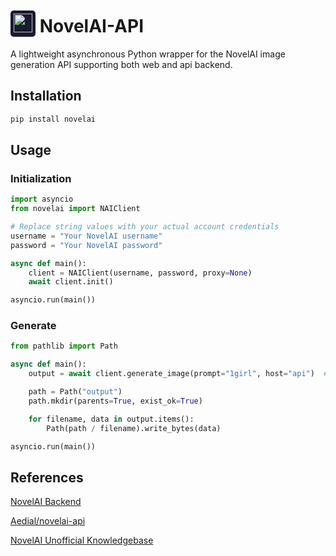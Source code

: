 # <a style="background-color: rgb(25, 27, 49); border-radius: 5px;padding-left: 5px; padding-right: 5px; padding-top: 8px;"><img src="https://novelai.net/_next/static/media/pen-tip-light.47883c90.svg" height="30px" alt="NovelAI Icon"/></a> NovelAI-API

A lightweight asynchronous Python wrapper for the NovelAI image generation API supporting both web and api backend.

## Installation

```bash
pip install novelai
```

## Usage

### Initialization

```python
import asyncio
from novelai import NAIClient

# Replace string values with your actual account credentials
username = "Your NovelAI username"
password = "Your NovelAI password"

async def main():
    client = NAIClient(username, password, proxy=None)
    await client.init()

asyncio.run(main())
```

### Generate

```python
from pathlib import Path

async def main():
    output = await client.generate_image(prompt="1girl", host="api")  # Choose host between "api" and "web"

    path = Path("output")
    path.mkdir(parents=True, exist_ok=True)

    for filename, data in output.items():
        Path(path / filename).write_bytes(data)

asyncio.run(main())
```

## References

[NovelAI Backend](https://api.novelai.net/docs)

[Aedial/novelai-api](https://github.com/Aedial/novelai-api)

[NovelAI Unofficial Knowledgebase](https://naidb.miraheze.org/wiki/Using_the_API)
